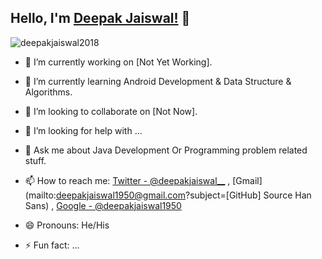 ## Hello, I'm [Deepak Jaiswal!](https://deepakjaiswal.ml/) 👋


<p align="left"> <img src="https://komarev.com/ghpvc/?username=deepakjaiswal2018&label=Views&color=red&style=plastic" alt="deepakjaiswal2018" /> </p>

<!--
**deepakjaiswal2018/deepakjaiswal2018** is a ✨ _special_ ✨ repository because its `README.md` (this file) appears on your GitHub profile.
-->


- 🔭 I’m currently working on [Not Yet Working].
- 🌱 I’m currently learning Android Development & Data Structure & Algorithms.
- 👯 I’m looking to collaborate on [Not Now].
- 🤔 I’m looking for help with ...
- 💬 Ask me about Java Development Or Programming problem related stuff.
- 📫 How to reach me: [Twitter - @deepakjaiswal__](https://twitter.com/deepakjaiswal__) , [Gmail](mailto:deepakjaiswal1950@gmail.com?subject=[GitHub] Source Han Sans) , [Google - @deepakjaiswal1950](http://lmgtfy.com/?q=deepakjaiswal1950)

- 😄 Pronouns: He/His
- ⚡ Fun fact: ...
